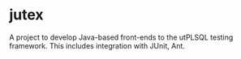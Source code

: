 # jutex
A project to develop Java-based front-ends to the utPLSQL testing framework. This includes integration with JUnit, Ant.
